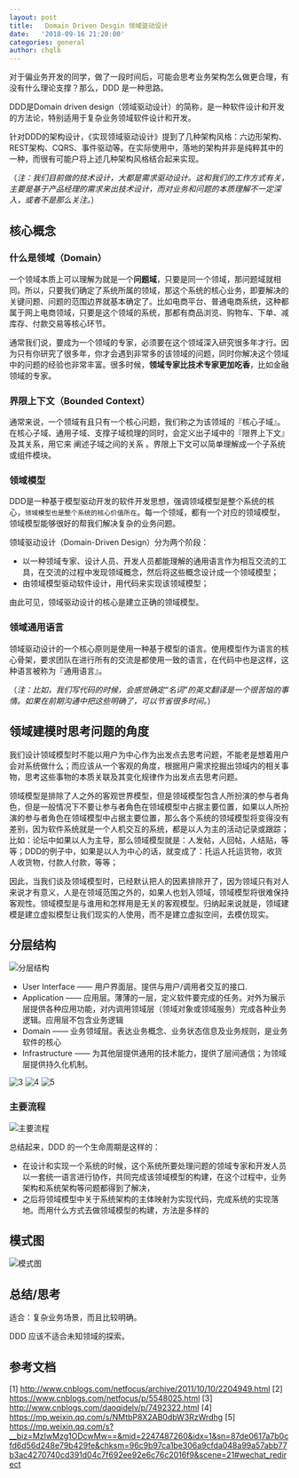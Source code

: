 ```yaml
---
layout: post
title:   Domain Driven Desgin 领域驱动设计
date:   '2018-09-16 21:20:00'
categories: general
author: chqlb
---
```


对于偏业务开发的同学，做了一段时间后，可能会思考业务架构怎么做更合理，有没有什么理论支撑？那么，DDD 是一种思路。

DDD是Domain driven design（领域驱动设计）的简称，是一种软件设计和开发的方法论，特别适用于复杂业务领域软件设计和开发。

针对DDD的架构设计，《实现领域驱动设计》提到了几种架构风格：六边形架构、REST架构、CQRS、事件驱动等。在实际使用中，落地的架构并非是纯粹其中的一种，而很有可能户将上述几种架构风格结合起来实现。

（*注：我们目前做的技术设计，大都是需求驱动设计。这和我们的工作方式有关，主要是基于产品经理的需求来出技术设计，而对业务和问题的本质理解不一定深入，或者不是那么关注。*）

## 核心概念

### 什么是领域（Domain）
一个领域本质上可以理解为就是一个**问题域**，只要是同一个领域，那问题域就相同。所以，只要我们确定了系统所属的领域，那这个系统的核心业务，即要解决的关键问题、问题的范围边界就基本确定了。比如电商平台、普通电商系统，这种都属于网上电商领域，只要是这个领域的系统，那都有商品浏览、购物车、下单、减库存、付款交易等核心环节。

通常我们说，要成为一个领域的专家，必须要在这个领域深入研究很多年才行。因为只有你研究了很多年，你才会遇到非常多的该领域的问题，同时你解决这个领域中的问题的经验也非常丰富。很多时候，**领域专家比技术专家更加吃香**，比如金融领域的专家。

### 界限上下文（Bounded Context）
通常来说，一个领域有且只有一个核心问题，我们称之为该领域的『核心子域』。在核心子域、通用子域、支撑子域梳理的同时，会定义出子域中的『限界上下文』及其关系，用它来 阐述子域之间的关系 。界限上下文可以简单理解成一个子系统或组件模块。

### 领域模型
DDD是一种基于模型驱动开发的软件开发思想，强调领域模型是整个系统的核心，`领域模型也是整个系统的核心价值所在`。每一个领域，都有一个对应的领域模型，领域模型能够很好的帮我们解决复杂的业务问题。

领域驱动设计（Domain-Driven Design）分为两个阶段：

* 以一种领域专家、设计人员、开发人员都能理解的通用语言作为相互交流的工具，在交流的过程中发现领域概念，然后将这些概念设计成一个领域模型；
* 由领域模型驱动软件设计，用代码来实现该领域模型；

由此可见，领域驱动设计的核心是建立正确的领域模型。

### 领域通用语言
领域驱动设计的一个核心原则是使用一种基于模型的语言。使用模型作为语言的核心骨架，要求团队在进行所有的交流是都使用一致的语言，在代码中也是这样，这种语言被称为『通用语言』。

（*注：比如，我们写代码的时候，会感觉确定“名词”的英文翻译是一个很苦恼的事情。如果在前期沟通中把这些明确了，可以节省很多时间。*）

## 领域建模时思考问题的角度

我们设计领域模型时不能以用户为中心作为出发点去思考问题，不能老是想着用户会对系统做什么；而应该从一个客观的角度，根据用户需求挖掘出领域内的相关事物，思考这些事物的本质关联及其变化规律作为出发点去思考问题。

领域模型是排除了人之外的客观世界模型，但是领域模型包含人所扮演的参与者角色，但是一般情况下不要让参与者角色在领域模型中占据主要位置，如果以人所扮演的参与者角色在领域模型中占据主要位置，那么各个系统的领域模型将变得没有差别，因为软件系统就是一个人机交互的系统，都是以人为主的活动记录或跟踪；比如：论坛中如果以人为主导，那么领域模型就是：人发帖，人回帖，人结贴，等等；DDD的例子中，如果是以人为中心的话，就变成了：托运人托运货物，收货人收货物，付款人付款，等等；

因此，当我们谈及领域模型时，已经默认把人的因素排除开了，因为领域只有对人来说才有意义，人是在领域范围之外的，如果人也划入领域，领域模型将很难保持客观性。领域模型是与谁用和怎样用是无关的客观模型。归纳起来说就是，领域建模是建立虚拟模型让我们现实的人使用，而不是建立虚拟空间，去模仿现实。



## 分层结构

![分层结构](/assert/img/ddd-1.png)

* User Interface —— 用户界面层。提供与用户/调用者交互的接口.
* Application —— 应用层。薄薄的一层，定义软件要完成的任务。对外为展示层提供各种应用功能，对内调用领域层（领域对象或领域服务）完成各种业务逻辑。应用层不包含业务逻辑
* Domain —— 业务领域层。表达业务概念、业务状态信息及业务规则，是业务软件的核心
* Infrastructure —— 为其他层提供通用的技术能力，提供了层间通信；为领域层提供持久化机制。

![3](/assert/img/ddd-3.png)  ![4](/assert/img/ddd-4.png)  ![5](/assert/img/ddd-5.png)

### 主要流程
![主要流程](/assert/img/ddd-6.png)

总结起来，DDD 的一个生命周期是这样的：

* 在设计和实现一个系统的时候，这个系统所要处理问题的领域专家和开发人员以一套统一语言进行协作，共同完成该领域模型的构建，在这个过程中，业务架构和系统架构等问题都得到了解决，
* 之后将领域模型中关于系统架构的主体映射为实现代码，完成系统的实现落地。而用什么方式去做领域模型的构建，方法是多样的


## 模式图

![模式图](/assert/img/ddd-1.png)

## 总结/思考

适合：复杂业务场景，而且比较明确。

DDD 应该不适合未知领域的探索。

## 参考文档
[1] http://www.cnblogs.com/netfocus/archive/2011/10/10/2204949.html
[2] https://www.cnblogs.com/netfocus/p/5548025.html
[3] http://www.cnblogs.com/daoqidelv/p/7492322.html
[4] https://mp.weixin.qq.com/s/NMtbP8X2AB0dbW3RzWrdhg
[5] https://mp.weixin.qq.com/s?__biz=MzIwMzg1ODcwMw==&mid=2247487260&idx=1&sn=87de0617a7b0cfd6d56d248e79b429fe&chksm=96c9b97ca1be306a9cfda048a99a57abb77b3ac4270740cd391d04c7f692ee92e6c76c2016f9&scene=21#wechat_redirect